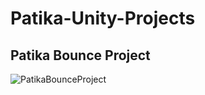 # Patika-Unity-Projects

## Patika Bounce Project
![PatikaBounceProject](https://github.com/user-attachments/assets/15212570-91c1-498d-a680-7274486d18a4)

